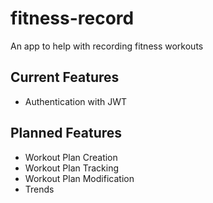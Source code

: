 # fitness-record

An app to help with recording fitness workouts

## Current Features

- Authentication with JWT

## Planned Features

- Workout Plan Creation
- Workout Plan Tracking
- Workout Plan Modification
- Trends
